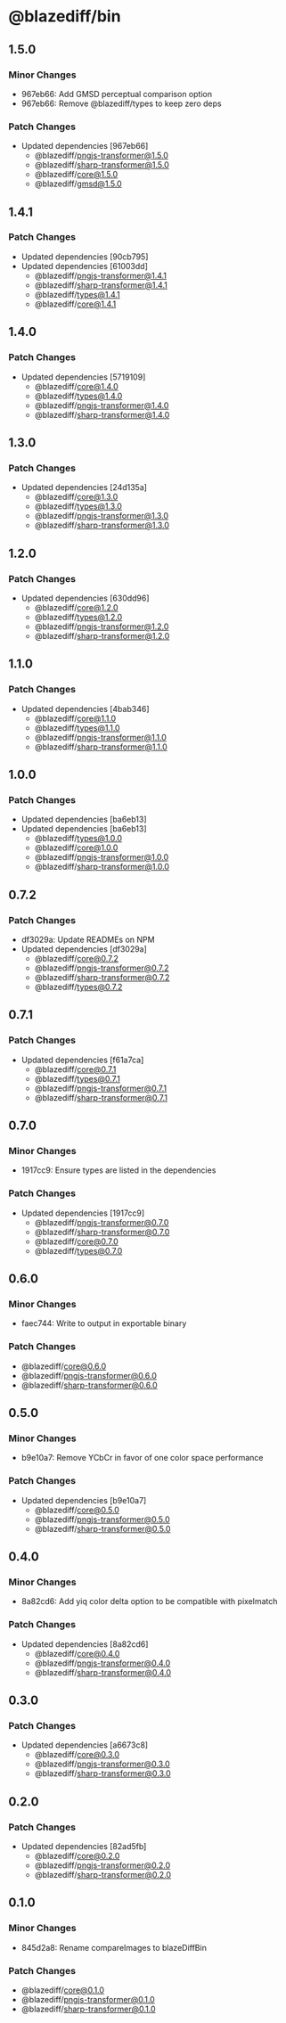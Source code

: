 # @blazediff/bin

## 1.5.0

### Minor Changes

- 967eb66: Add GMSD perceptual comparison option
- 967eb66: Remove @blazediff/types to keep zero deps

### Patch Changes

- Updated dependencies [967eb66]
  - @blazediff/pngjs-transformer@1.5.0
  - @blazediff/sharp-transformer@1.5.0
  - @blazediff/core@1.5.0
  - @blazediff/gmsd@1.5.0

## 1.4.1

### Patch Changes

- Updated dependencies [90cb795]
- Updated dependencies [61003dd]
  - @blazediff/pngjs-transformer@1.4.1
  - @blazediff/sharp-transformer@1.4.1
  - @blazediff/types@1.4.1
  - @blazediff/core@1.4.1

## 1.4.0

### Patch Changes

- Updated dependencies [5719109]
  - @blazediff/core@1.4.0
  - @blazediff/types@1.4.0
  - @blazediff/pngjs-transformer@1.4.0
  - @blazediff/sharp-transformer@1.4.0

## 1.3.0

### Patch Changes

- Updated dependencies [24d135a]
  - @blazediff/core@1.3.0
  - @blazediff/types@1.3.0
  - @blazediff/pngjs-transformer@1.3.0
  - @blazediff/sharp-transformer@1.3.0

## 1.2.0

### Patch Changes

- Updated dependencies [630dd96]
  - @blazediff/core@1.2.0
  - @blazediff/types@1.2.0
  - @blazediff/pngjs-transformer@1.2.0
  - @blazediff/sharp-transformer@1.2.0

## 1.1.0

### Patch Changes

- Updated dependencies [4bab346]
  - @blazediff/core@1.1.0
  - @blazediff/types@1.1.0
  - @blazediff/pngjs-transformer@1.1.0
  - @blazediff/sharp-transformer@1.1.0

## 1.0.0

### Patch Changes

- Updated dependencies [ba6eb13]
- Updated dependencies [ba6eb13]
  - @blazediff/types@1.0.0
  - @blazediff/core@1.0.0
  - @blazediff/pngjs-transformer@1.0.0
  - @blazediff/sharp-transformer@1.0.0

## 0.7.2

### Patch Changes

- df3029a: Update READMEs on NPM
- Updated dependencies [df3029a]
  - @blazediff/core@0.7.2
  - @blazediff/pngjs-transformer@0.7.2
  - @blazediff/sharp-transformer@0.7.2
  - @blazediff/types@0.7.2

## 0.7.1

### Patch Changes

- Updated dependencies [f61a7ca]
  - @blazediff/core@0.7.1
  - @blazediff/types@0.7.1
  - @blazediff/pngjs-transformer@0.7.1
  - @blazediff/sharp-transformer@0.7.1

## 0.7.0

### Minor Changes

- 1917cc9: Ensure types are listed in the dependencies

### Patch Changes

- Updated dependencies [1917cc9]
  - @blazediff/pngjs-transformer@0.7.0
  - @blazediff/sharp-transformer@0.7.0
  - @blazediff/core@0.7.0
  - @blazediff/types@0.7.0

## 0.6.0

### Minor Changes

- faec744: Write to output in exportable binary

### Patch Changes

- @blazediff/core@0.6.0
- @blazediff/pngjs-transformer@0.6.0
- @blazediff/sharp-transformer@0.6.0

## 0.5.0

### Minor Changes

- b9e10a7: Remove YCbCr in favor of one color space performance

### Patch Changes

- Updated dependencies [b9e10a7]
  - @blazediff/core@0.5.0
  - @blazediff/pngjs-transformer@0.5.0
  - @blazediff/sharp-transformer@0.5.0

## 0.4.0

### Minor Changes

- 8a82cd6: Add yiq color delta option to be compatible with pixelmatch

### Patch Changes

- Updated dependencies [8a82cd6]
  - @blazediff/core@0.4.0
  - @blazediff/pngjs-transformer@0.4.0
  - @blazediff/sharp-transformer@0.4.0

## 0.3.0

### Patch Changes

- Updated dependencies [a6673c8]
  - @blazediff/core@0.3.0
  - @blazediff/pngjs-transformer@0.3.0
  - @blazediff/sharp-transformer@0.3.0

## 0.2.0

### Patch Changes

- Updated dependencies [82ad5fb]
  - @blazediff/core@0.2.0
  - @blazediff/pngjs-transformer@0.2.0
  - @blazediff/sharp-transformer@0.2.0

## 0.1.0

### Minor Changes

- 845d2a8: Rename compareImages to blazeDiffBin

### Patch Changes

- @blazediff/core@0.1.0
- @blazediff/pngjs-transformer@0.1.0
- @blazediff/sharp-transformer@0.1.0
